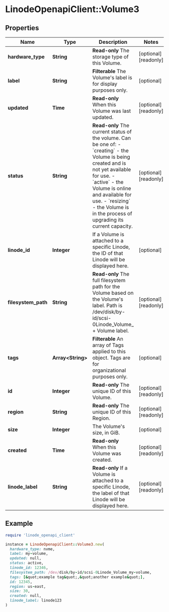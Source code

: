 # LinodeOpenapiClient::Volume3

## Properties

| Name | Type | Description | Notes |
| ---- | ---- | ----------- | ----- |
| **hardware_type** | **String** | __Read-only__ The storage type of this Volume. | [optional][readonly] |
| **label** | **String** | __Filterable__ The Volume&#39;s label is for display purposes only. | [optional] |
| **updated** | **Time** | __Read-only__ When this Volume was last updated. | [optional][readonly] |
| **status** | **String** | __Read-only__ The current status of the volume.  Can be one of:    - &#x60;creating&#x60; - the Volume is being created and is not yet available     for use.   - &#x60;active&#x60; - the Volume is online and available for use.   - &#x60;resizing&#x60; - the Volume is in the process of upgrading     its current capacity. | [optional][readonly] |
| **linode_id** | **Integer** | If a Volume is attached to a specific Linode, the ID of that Linode will be displayed here. | [optional] |
| **filesystem_path** | **String** | __Read-only__ The full filesystem path for the Volume based on the Volume&#39;s label. Path is /dev/disk/by-id/scsi-0Linode_Volume_ + Volume label. | [optional][readonly] |
| **tags** | **Array&lt;String&gt;** | __Filterable__ An array of Tags applied to this object.  Tags are for organizational purposes only. | [optional] |
| **id** | **Integer** | __Read-only__ The unique ID of this Volume. | [optional][readonly] |
| **region** | **String** | __Read-only__ The unique ID of this Region. | [optional][readonly] |
| **size** | **Integer** | The Volume&#39;s size, in GiB. | [optional] |
| **created** | **Time** | __Read-only__ When this Volume was created. | [optional][readonly] |
| **linode_label** | **String** | __Read-only__ If a Volume is attached to a specific Linode, the label of that Linode will be displayed here. | [optional][readonly] |

## Example

```ruby
require 'linode_openapi_client'

instance = LinodeOpenapiClient::Volume3.new(
  hardware_type: nvme,
  label: my-volume,
  updated: null,
  status: active,
  linode_id: 12346,
  filesystem_path: /dev/disk/by-id/scsi-0Linode_Volume_my-volume,
  tags: [&quot;example tag&quot;,&quot;another example&quot;],
  id: 12345,
  region: us-east,
  size: 30,
  created: null,
  linode_label: linode123
)
```


